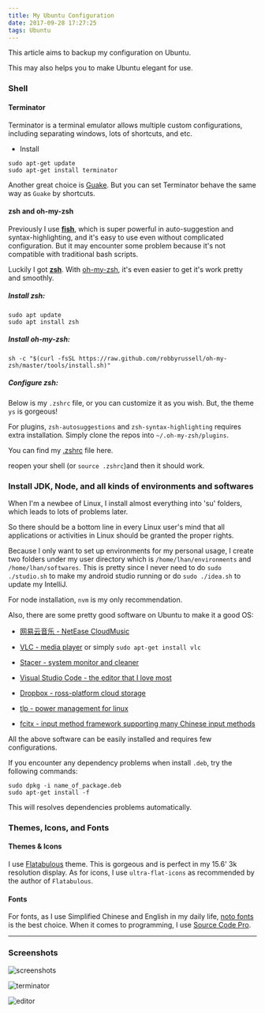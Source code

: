 ```yaml
---
title: My Ubuntu Configuration
date: 2017-09-28 17:27:25
tags: Ubuntu
---
```


This article aims to backup my configuration on Ubuntu.

This may also helps you to make Ubuntu elegant for use.

### Shell

#### Terminator

Terminator is a terminal emulator allows multiple custom configurations, including separating windows, lots of shortcuts, and etc.

* Install

```shell
sudo apt-get update
sudo apt-get install terminator
```

Another great choice is [Guake](https://github.com/Guake/guake). But you can set Terminator behave the same way as `Guake` by shortcuts.

#### zsh and oh-my-zsh

Previously I use [__fish__](https://fishshell.com/), which is super powerful in auto-suggestion and syntax-highlighting, and it's easy to use even without complicated configuration. But it may encounter some problem because it's not compatible with traditional bash scripts.

Luckily I got [__zsh__](http://www.zsh.org/). With [oh-my-zsh](http://ohmyz.sh/), it's even easier to get it's work pretty and smoothly.

##### Install zsh:

```shell
sudo apt update
sudo apt install zsh
```

##### Install oh-my-zsh:

```shell
sh -c "$(curl -fsSL https://raw.github.com/robbyrussell/oh-my-zsh/master/tools/install.sh)"
```

##### Configure zsh:

Below is my `.zshrc` file, or you can customize it as you wish. But, the theme `ys` is gorgeous!

For plugins, `zsh-autosuggestions` and `zsh-syntax-highlighting` requires extra installation. Simply clone the repos into `~/.oh-my-zsh/plugins`.

You can find my [.zshrc](https://github.com/HenryHK/ubuntu-configs-backup/blob/master/.zshrc.backup) file here.

reopen your shell (or `source .zshrc`)and then it should work.

### Install JDK, Node, and all kinds of environments and softwares

When I'm a newbee of Linux, I install almost everything into 'su' folders, which leads to lots of problems later.

So there should be a bottom line in every Linux user's mind that all applications or activities in Linux should be granted the proper rights.

Because I only want to set up environments for my personal usage, I create two folders under my user directory which is `/home/lhan/environments` and `/home/lhan/softwares`. This is pretty since I never need to do `sudo ./studio.sh` to make my android studio running or do `sudo ./idea.sh` to update my IntelliJ.

For node installation, `nvm` is my only recommendation.

Also, there are some pretty good software on Ubuntu to make it a good OS:

* [网易云音乐 - NetEase CloudMusic](https://music.163.com/#/download)

* [VLC - media player](https://www.videolan.org/) or simply `sudo apt-get install vlc`

* [Stacer - system monitor and cleaner](https://github.com/oguzhaninan/Stacer)

* [Visual Studio Code - the editor that I love most](https://code.visualstudio.com/)

* [Dropbox - ross-platform cloud storage](https://www.dropbox.com/install-linux)

* [tlp - power management for linux](http://linrunner.de/en/tlp/tlp.html)

* [fcitx - input method framework supporting many Chinese input methods](https://fcitx-im.org/wiki/Special:MyLanguage/Fcitx)

All the above software can be easily installed and requires few configurations.

If you encounter any dependency problems when install `.deb`, try the following commands:

```shell
sudo dpkg -i name_of_package.deb
sudo apt-get install -f
```

This will resolves dependencies problems automatically.

### Themes, Icons, and Fonts

#### Themes & Icons

I use [Flatabulous](https://github.com/anmoljagetia/Flatabulous) theme. This is gorgeous and is perfect in my 15.6' 3k resolution display. As for icons, I use `ultra-flat-icons` as recommended by the author of `Flatabulous`.

#### Fonts

For fonts, as I use Simplified Chinese and English in my daily life, [noto fonts](https://www.google.com/get/noto/) is the best choice. When it comes to programming, I use [Source Code Pro](https://github.com/adobe-fonts/source-code-pro).

---

### Screenshots

![screenshots](/img/screens/screenshot.png)

![terminator](/img/screens/terminator-screenshot.png)

![editor](/img/screens/editor-screenshot.png)